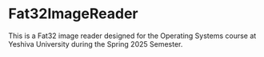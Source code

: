 # Fat32ImageReader

This is a Fat32 image reader designed for the Operating Systems course at Yeshiva University during the Spring 2025 Semester.
